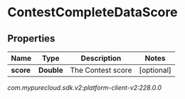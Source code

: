 # ContestCompleteDataScore


## Properties

| Name | Type | Description | Notes |
| ------------ | ------------- | ------------- | ------------- |
| **score** | **Double** | The Contest score |  [optional] |




_com.mypurecloud.sdk.v2:platform-client-v2:228.0.0_
